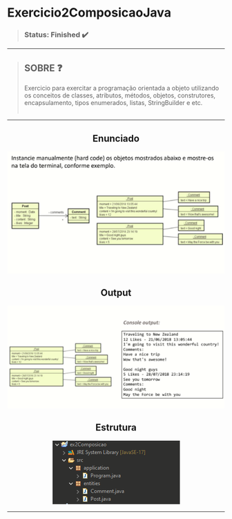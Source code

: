 # Exercicio2ComposicaoJava
>### Status: Finished ✔️

---

>## SOBRE ❓
> Exercicio para exercitar a programação orientada a objeto utilizando os conceitos de classes, atributos, métodos, objetos, construtores, encapsulamento, tipos enumerados, listas, StringBuilder e etc.<br><br>

---

<div align="center" >

## Enunciado 


<img src="https://github.com/Leothurm/Exercicio2ComposicaoJava/blob/main/img/Enunciado.PNG">

## Output

<img src="https://github.com/Leothurm/Exercicio2ComposicaoJava/blob/main/img/Output.PNG">


## Estrutura

<img src="https://github.com/Leothurm/Exercicio2ComposicaoJava/blob/main/img/Estrutura.PNG">

</div>


---
